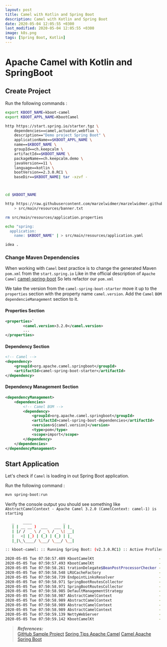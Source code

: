 ```yaml
---
layout: post
title: Camel with Kotlin and Spring Boot
description: Camel with Kotlin and Spring Boot
date: 2020-05-04 12:05:55 +0300
last_modified: 2020-05-04 12:05:55 +0300
image: k8s.png
tags: [Spring Boot, Kotlin]
--- 
```

# Apache Camel with Kotlin and SpringBoot

## Create Project

Run the following commands :
```bash
export KBOOT_NAME=kboot-camel
export KBOOT_APPL_NAME=KbootCamel

http https://start.spring.io/starter.tgz \
    dependencies==camel,actuator,webflux \
    description=="Demo project Spring Boot" \
    applicationName==$KBOOT_APPL_NAME \
    name==$KBOOT_NAME \
    groupId==ch.keepcalm \
    artifactId==$KBOOT_NAME \
    packageName==ch.keepcalm.demo \
    javaVersion==11 \
    language==kotlin \
    bootVersion==2.3.0.RC1 \
    baseDir==$KBOOT_NAME| tar -xzvf -



cd $KBOOT_NAME

http https://raw.githubusercontent.com/marzelwidmer/marzelwidmer.github.io/master/img/banner.txt \
    > src/main/resources/banner.txt

rm src/main/resources/application.properties

echo "spring:
  application:
    name: $KBOOT_NAME" | > src/main/resources/application.yaml

idea .
```
### Change Maven Dependencies
When working with `Camel` best practice is to change the generated Maven `pom.xml` from the `start.spring.io`
Like in the official description of `Apache Camel` [camel-spring-boot](https://camel.apache.org/camel-spring-boot/latest/) 
So lets refactor our `pom.xml` 

We take the version from the `camel-spring-boot-starter` move it up to the `properties` section with the property name `camel.version`.
Add the `Camel` `BOM` `dependencieManagement` section to it.

#### Properties Section
```xml
<properties>`
		<camel.version>3.2.0</camel.version>
        ...
</properties>
```

#### Dependency Section
```xml
<!-- Camel -->
<dependency>
    <groupId>org.apache.camel.springboot</groupId>
    <artifactId>camel-spring-boot-starter</artifactId>
</dependency>
``` 
 

#### Dependency Management Section
```xml
<dependencyManagement>
    <dependencies>
        <!-- Camel BOM -->
        <dependency>
            <groupId>org.apache.camel.springboot</groupId>
            <artifactId>camel-spring-boot-dependencies</artifactId>
            <version>${camel.version}</version>
            <type>pom</type>
            <scope>import</scope>
        </dependency>
    </dependencies>
</dependencyManagement>
```

## Start Application 
Let's check if `Camel` is loading in out Spring Boot application.

Run the following command :
```bash
mvn spring-boot:run
```

Verify the console output you should see something like `AbstractCamelContext - Apache Camel 3.2.0 (CamelContext: camel-1) is starting`

```bash
   _    ____              _
   | | __ __ )  ___   ___ | |_
   | |/ /  _ \ / _ \ / _ \| __|
   |   <| |_) | (_) | (_) | |_
   |_|\_\____/ \___/ \___/ \__|

:: kboot-camel: :: Running Spring Boot: (v2.3.0.RC1) :: Active Profiles: default ::

2020-05-05 Tue 07:50:57.489 KbootCamelKt                             - Starting KbootCamelKt on MacBookPro with PID 20731 (/Users/morpheus/dev/kboot-camel/target/classes started by morpheus in /Users/morpheus/dev/kboot-camel)
2020-05-05 Tue 07:50:57.493 KbootCamelKt                             - No active profile set, falling back to default profiles: default
2020-05-05 Tue 07:50:58.261 trationDelegate$BeanPostProcessorChecker - Bean 'org.apache.camel.spring.boot.CamelAutoConfiguration' of type [org.apache.camel.spring.boot.CamelAutoConfiguration] is not eligible for getting processed by all BeanPostProcessors (for example: not eligible for auto-proxying)
2020-05-05 Tue 07:50:58.548 LRUCacheFactory                          - Detected and using LURCacheFactory: camel-caffeine-lrucache
2020-05-05 Tue 07:50:58.739 EndpointLinksResolver                    - Exposing 2 endpoint(s) beneath base path '/actuator'
2020-05-05 Tue 07:50:58.971 SpringBootRoutesCollector                - Loading additional Camel XML routes from: classpath:camel/*.xml
2020-05-05 Tue 07:50:58.971 SpringBootRoutesCollector                - Loading additional Camel XML rests from: classpath:camel-rest/*.xml
2020-05-05 Tue 07:50:58.985 DefaultManagementStrategy                - JMX is enabled
2020-05-05 Tue 07:50:58.987 AbstractCamelContext                     - Apache Camel 3.2.0 (CamelContext: camel-1) is starting
2020-05-05 Tue 07:50:58.989 AbstractCamelContext                     - StreamCaching is not in use. If using streams then its recommended to enable stream caching. See more details at http://camel.apache.org/stream-caching.html
2020-05-05 Tue 07:50:58.989 AbstractCamelContext                     - Total 0 routes, of which 0 are started
2020-05-05 Tue 07:50:58.989 AbstractCamelContext                     - Apache Camel 3.2.0 (CamelContext: camel-1) started in 0.002 seconds
2020-05-05 Tue 07:50:59.139 NettyWebServer                           - Netty started on port(s): 8080
2020-05-05 Tue 07:50:59.142 KbootCamelKt                             - Started KbootCamelKt in 1.965 seconds (JVM running for 2.195)
```



> **_References:_**  
> [GitHub Sample Project](https://github.com/marzelwidmer/kboot-camel)
> [Spring Tips Apache Camel](https://spring.io/blog/2018/05/23/spring-tips-apache-camel)
> [Camel Apache Spring Boot](https://camel.apache.org/camel-spring-boot/latest/)
 

[jekyll-docs]: https://jekyllrb.com/docs/home
[jekyll-gh]:   https://github.com/jekyll/jekyll
[jekyll-talk]: https://talk.jekyllrb.com/

